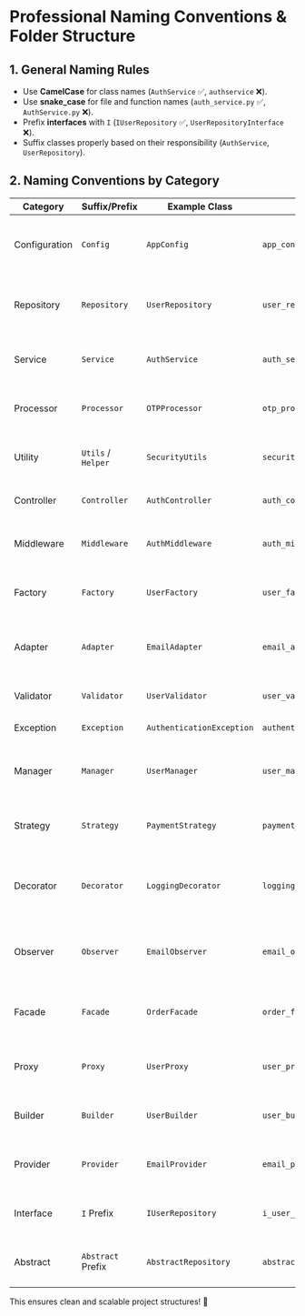 # Professional Naming Conventions & Folder Structure

## 1. General Naming Rules
- Use **CamelCase** for class names (`AuthService` ✅, `authservice` ❌).
- Use **snake_case** for file and function names (`auth_service.py` ✅, `AuthService.py` ❌).
- Prefix **interfaces** with `I` (`IUserRepository` ✅, `UserRepositoryInterface` ❌).
- Suffix classes properly based on their responsibility (`AuthService`, `UserRepository`).

## 2. Naming Conventions by Category

| Category      | Suffix/Prefix      | Example Class             | Example File                  | Responsibility |
| ------------- | ------------------ | ------------------------- | ----------------------------- | -------------- |
| Configuration | `Config`           | `AppConfig`               | `app_config.py`               | Stores configuration settings and environment variables |
| Repository    | `Repository`       | `UserRepository`          | `user_repository.py`          | Handles database operations and data persistence |
| Service       | `Service`          | `AuthService`             | `auth_service.py`             | Implements business logic and application services |
| Processor     | `Processor`        | `OTPProcessor`            | `otp_processor.py`            | Processes specific tasks like OTP generation |
| Utility       | `Utils` / `Helper` | `SecurityUtils`           | `security_utils.py`           | Contains helper functions and reusable utilities |
| Controller    | `Controller`       | `AuthController`          | `auth_controller.py`          | Manages HTTP requests and responses |
| Middleware    | `Middleware`       | `AuthMiddleware`          | `auth_middleware.py`          | Intercepts requests for authentication, logging, etc. |
| Factory       | `Factory`          | `UserFactory`             | `user_factory.py`             | Creates objects and manages object instantiation |
| Adapter       | `Adapter`          | `EmailAdapter`            | `email_adapter.py`            | Transforms and adapts data between different interfaces |
| Validator     | `Validator`        | `UserValidator`           | `user_validator.py`           | Validates data inputs and business rules |
| Exception     | `Exception`        | `AuthenticationException` | `authentication_exception.py` | Handles errors and exceptions |
| Manager       | `Manager`          | `UserManager`             | `user_manager.py`             | Manages complex operations and multiple service interactions |
| Strategy      | `Strategy`         | `PaymentStrategy`         | `payment_strategy.py`         | Defines interchangeable algorithms and logic |
| Decorator     | `Decorator`        | `LoggingDecorator`        | `logging_decorator.py`        | Enhances functionality dynamically without modifying the original class |
| Observer      | `Observer`         | `EmailObserver`           | `email_observer.py`           | Implements event-driven programming and notifications |
| Facade        | `Facade`           | `OrderFacade`             | `order_facade.py`             | Provides a simplified interface to complex systems |
| Proxy         | `Proxy`            | `UserProxy`               | `user_proxy.py`               | Controls access to an object and adds additional functionality |
| Builder       | `Builder`          | `UserBuilder`             | `user_builder.py`             | Constructs complex objects step by step |
| Provider      | `Provider`         | `EmailProvider`           | `email_provider.py`           | Supplies external dependencies or resources |
| Interface     | `I` Prefix         | `IUserRepository`         | `i_user_repository.py`        | Defines a contract for implementing classes |
| Abstract      | `Abstract` Prefix  | `AbstractRepository`      | `abstract_repository.py`      | Provides base classes with common functionality |

This ensures clean and scalable project structures! 🚀

